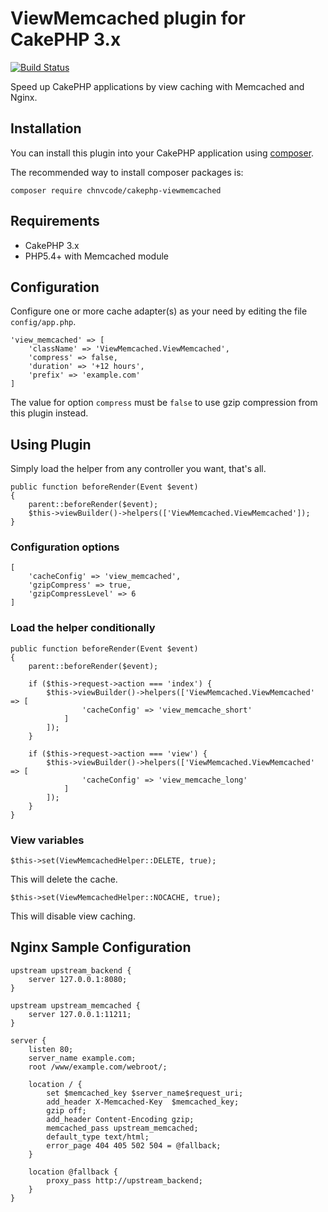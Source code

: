 # ViewMemcached plugin for CakePHP 3.x

[![Build Status](https://travis-ci.org/chnvcode/cakephp-viewmemcached.svg?branch=master)](https://travis-ci.org/chnvcode/cakephp-viewmemcached)

Speed up CakePHP applications by view caching with Memcached and Nginx.

## Installation

You can install this plugin into your CakePHP application using [composer](http://getcomposer.org).

The recommended way to install composer packages is:

```
composer require chnvcode/cakephp-viewmemcached
```

## Requirements

* CakePHP 3.x
* PHP5.4+ with Memcached module

## Configuration

Configure one or more cache adapter(s) as your need by editing the file `config/app.php`.

```
'view_memcached' => [
    'className' => 'ViewMemcached.ViewMemcached',
    'compress' => false,
    'duration' => '+12 hours',
    'prefix' => 'example.com'
]
```

The value for option `compress` must be `false` to use gzip compression from this plugin instead.

## Using Plugin

Simply load the helper from any controller you want, that's all.

```
public function beforeRender(Event $event)
{
    parent::beforeRender($event);
    $this->viewBuilder()->helpers(['ViewMemcached.ViewMemcached']);
}
```
### Configuration options

```
[
    'cacheConfig' => 'view_memcached',
    'gzipCompress' => true,
    'gzipCompressLevel' => 6
]
```

### Load the helper conditionally

```
public function beforeRender(Event $event)
{
    parent::beforeRender($event);

    if ($this->request->action === 'index') {
        $this->viewBuilder()->helpers(['ViewMemcached.ViewMemcached' => [
                'cacheConfig' => 'view_memcache_short'
            ]
        ]);
    }

    if ($this->request->action === 'view') {
        $this->viewBuilder()->helpers(['ViewMemcached.ViewMemcached' => [
                'cacheConfig' => 'view_memcache_long'
            ]
        ]);
    }
}
```
### View variables

```
$this->set(ViewMemcachedHelper::DELETE, true);
```

This will delete the cache.

```
$this->set(ViewMemcachedHelper::NOCACHE, true);
```

This will disable view caching.

## Nginx Sample Configuration

```
upstream upstream_backend {
    server 127.0.0.1:8080;
}

upstream upstream_memcached {
    server 127.0.0.1:11211;
}

server {
    listen 80;
    server_name example.com;
    root /www/example.com/webroot/;

    location / {
        set $memcached_key $server_name$request_uri;
        add_header X-Memcached-Key  $memcached_key;
        gzip off;
        add_header Content-Encoding gzip;
        memcached_pass upstream_memcached;
        default_type text/html;
        error_page 404 405 502 504 = @fallback;
    }

    location @fallback {
        proxy_pass http://upstream_backend;
    }
}
```
